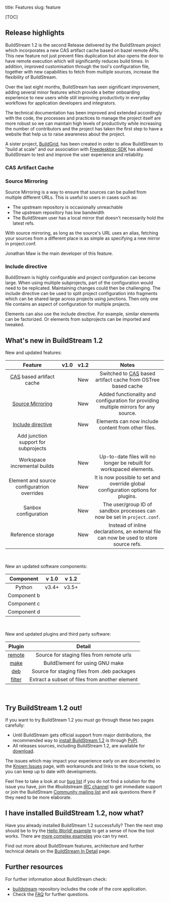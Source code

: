 title: Features
slug: feature
<!--
The latest feature page should have the slug `feature`
Other feature pages should follow the pattern `feature-x.y`
-->

[TOC]

## Release highlights

BuildStream 1.2 is the second Release delivered by the BuildStream project which incorporates a new CAS artifact cache based on bazel remote APIs. This new feature not just prevent files duplication but also opens the door to have remote execution which will significantly reduces build times. In addition, improved customisation through the tool's configuration file, together with new capabilities to fetch from multiple sources, increase the flexibility of BuildStream.

Over the last eight months, BuildStream has seen significant improvement, adding several minor features which provide a better onboarding experience to new users while still improving productivity in everyday workflows for application developers and integrators.

The technical documentation has been improved and extended accordingly with the code, the processes and practices to manage the project itself are more robust so we can maintain high levels of productivity while increasing the number of contributors and the project has taken the first step to have a website that help us to raise awareness about the project.

A sister project, [BuildGrid], has been created in order to allow BuildStream to "build at scale" and our association with [Freedesktop-SDK] has allowed BuildStream to test and improve the user experience and reliability.

### CAS Artifact Cache

<!-- TODO -->

### Source Mirroring

Source Mirroring is a way to ensure that sources can be pulled from multiple different URLs. This is useful to users in cases such as:

* The upstream repository is occasionally unreachable
* The upstream repository has low bandwidth
* The BuildStream user has a local mirror that doesn't necessarily hold the latest refs.

With source mirroring, as long as the source's URL uses an alias, fetching your sources from a different place is as simple as specifying a new mirror in project.conf.

Jonathan Maw is the main developer of this feature.

### Include directive

BuildStream is highly configurable and project confguration can become large. When using multiple subprojects, part of the configuration would need to be replicated. Maintaining changes could then be challenging. The include directive can be used to split project configuration into fragments which can be shared large across projects using junctions. Then only one file contains an aspect of configuration for multiple projects.

Elements can also use the include directive. For example, similar elements can be factorized. Or elements from subprojects can be imported and tweaked.

## What's new in BuildStream 1.2

New and updated features:

| Feature                                     | v1.0 | v1.2 | Notes                                                                                  |
|:-------------------------------------------:|:----:|:----:|:--------------------------------------------------------------------------------------:|
| [CAS] based artifact cache                  |      | New  | Switched to [CAS] based artifact cache from OSTree based cache                         |
| [Source Mirroring]                          |      | New  | Added functionality and configuration for providing multiple mirrors for any source.   |
| [Include directive]                         |      | New  | Elements can now include content from other files.                                     |
| Add junction support for subprojects        |      |      |                                                                                        |
| Workspace incremental builds                |      | New  | Up-to-date files will no longer be rebuilt for workspaced elements.                    |
| Element and source configuratrion overrides |      | New  | It is now possible to set and override global configuration options for plugins.       |
| Sanbox configuration                        |      | New  | The user/group ID of sandbox processes can now be set in `project.conf`.               |
| Reference storage                           |      | New  | Instead of inline declarations, an external file can now be used to store source refs. |

<br/>

New an updated software components:

| Component | v 1.0 | v 1.2 |
|:---------:|:-----:|:-----:|
|   Python    |  v3.4+ |   v3.5+    |
|   Component b         |    |    |
|   Component c         |    |    |
|   Component d         |    |    |


<br/>

New and updated plugins and third party software:

|                                  Plugin                        |                     Detail                     |
|:--------------------------------------------------------------:|:----------------------------------------------:|
|  [remote] |        Source for staging files from remote urls   |                                                |
|  [make]   |             BuildElement for using GNU make        |                                                |
|  [deb]    |       Source for staging files from .deb packages  |                                                |
| [filter]  |     Extract a subset of files from another element |                                                |

<br/>

## Try BuildStream 1.2 out!

If you want to try BuildStream 1.2 you must go through these two pages carefully:

* Until BuildStream gets official support from major distributions, the recommended way to [install BuildStream 1.2] is through [PyPI].
* All releases sources, including BuildStream 1.2, are available for [download].

The issues which may impact your experience early on are documented in the [Known Issues] page, with workarounds and links to the issue tickets, so you can keep up to date with developments.

Feel free to take a look at our [bug list] if you do not find a solution for the issue you have, join the #buildstream [IRC channel] to get immediate support or join the BuildStream [Community mailing list] and ask questions there if they need to be more elaborate.

## I have installed BuildStream 1.2, now what?

Have you already installed BuildStream 1.2 successfully? Then the next step should be to try the [Hello World! example] to get a sense of how the tool works. There are [more complex examples] you can try next.

Find out more about BuildStream features, architecture and further technical details on the [BuildStream In Detail] page.

## Further resources

For further information about BuildStream check:

* [buildstream] repository includes the code of the core application.
* Check the [FAQ] for further questions.

[BuildGrid]: https://buildgrid.gitlab.io/buildgrid/
[Freedesktop-SDK]: https://gitlab.com/freedesktop-sdk
[CAS]: https://en.wikipedia.org/wiki/Content-addressable_storage
[Source Mirroring]: https://buildstream.gitlab.io/buildstream/format_project.html#mirrors
[Include directive]: https://buildstream.gitlab.io/buildstream/format_intro.html#include
[remote]: https://buildstream.gitlab.io/buildstream/sources/remote.html
[make]: https://buildstream.gitlab.io/buildstream/elements/make.html
[deb]: https://buildstream.gitlab.io/buildstream/sources/deb.html
[filter]: https://buildstream.gitlab.io/buildstream/elements/filter.html
[download]: {filename}releases.md
[install BuildStream 1.2]: {filename}installation.md
[PyPI]: {filename}source_installation.md#install_pypi
[Known Issues]: {filename}known_issues.md
[IRC channel]: irc://irc.gnome.org/#buildstream
[bug list]: https://gitlab.com/BuildStream/buildstream/boards/580462?=&label_name[]=Bug
[Community mailing list]: https://mail.gnome.org/mailman/listinfo/buildstream-list
[Hello World! example]: https://buildstream.gitlab.io/buildstream/tutorial/first-project.html
[more complex examples]: https://buildstream.gitlab.io/buildstream/using_examples.html
[BuildStream In Detail]: {filename}buildstream_in_detail.md
[buildstream]: https://gitlab.com/BuildStream/buildstream
[FAQ]: {filename}faq.md
